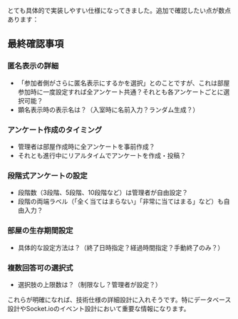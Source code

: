 とても具体的で実装しやすい仕様になってきました。追加で確認したい点が数点あります：

## 最終確認事項

### 匿名表示の詳細
- 「参加者側がさらに匿名表示にするかを選択」とのことですが、これは部屋参加時に一度設定すれば全アンケート共通？それとも各アンケートごとに選択可能？
- 顕名表示時の表示名は？（入室時に名前入力？ランダム生成？）

### アンケート作成のタイミング
- 管理者は部屋作成時に全アンケートを事前作成？
- それとも進行中にリアルタイムでアンケートを作成・投稿？

### 段階式アンケートの設定
- 段階数（3段階、5段階、10段階など）は管理者が自由設定？
- 段階の両端ラベル（「全く当てはまらない」「非常に当てはまる」など）も自由入力？

### 部屋の生存期間設定
- 具体的な設定方法は？（終了日時指定？経過時間指定？手動終了のみ？）

### 複数回答可の選択式
- 選択肢の上限数は？（制限なし？管理者が設定？）

これらが明確になれば、技術仕様の詳細設計に入れそうです。特にデータベース設計やSocket.ioのイベント設計において重要な情報になります。